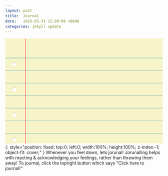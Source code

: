```yaml
---
layout: post
title:  Journal
date:   2025-05-31 12:09:08 +0800
categories: jekyll update
---
```

![Background image](/assets/images/notepaper.png){: style="position: fixed; top:0; left:0; width:100%; height:100%; z-index:-1; object-fit: cover;" }
Whenever you feel down, lets jorunal! Jorunalling helps with reacting & acknowledging your feelings, rather than throwing them away! To journal, click the topright button which says "Click here to journal!"